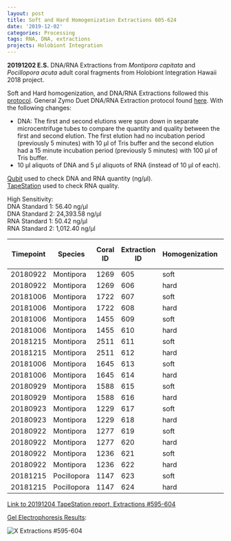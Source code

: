 ```yaml
---
layout: post
title: Soft and Hard Homogenization Extractions 605-624
date: '2019-12-02'
categories: Processing
tags: RNA, DNA, extractions
projects: Holobiont Integration
---
```


**20191202 E.S.**
DNA/RNA Extractions from *Montipora capitata* and *Pocillopora acuta* adult coral fragments from Holobiont Integration Hawaii 2018 project.  

Soft and Hard homogenization, and DNA/RNA Extractions followed this [protocol](https://github.com/emmastrand/EmmaStrand_Notebook/blob/master/_posts/2019-06-05-Soft-and-Hard-Homogenization-Protocol.md). General Zymo Duet DNA/RNA Extraction protocol found [here](https://github.com/emmastrand/EmmaStrand_Notebook/blob/master/_posts/2019-05-31-Zymo-Duet-RNA-DNA-Extraction-Protocol.md). With the following changes:  
- DNA: The first and second elutions were spun down in separate microcentrifuge tubes to compare the quantity and quality between the first and second elution. The first elution had no incubation period (previously 5 minutes) with 10 μl of Tris buffer and the second elution had a 15 minute incubation period (previously 5 minutes) with 100 μl of Tris buffer.  
- 10 μl aliquots of DNA and 5 μl aliquots of RNA (instead of 10 μl of each).  


[Qubit](https://github.com/emmastrand/EmmaStrand_Notebook/blob/master/_posts/2019-05-31-Qubit-Protocol.md) used to check DNA and RNA quantity (ng/μl).  
[TapeStation](https://github.com/emmastrand/EmmaStrand_Notebook/blob/master/_posts/2019-05-31-TapeStation-Protocol.md) used to check RNA quality.

High Sensitivity:  
DNA Standard 1:  56.40 ng/μl  
DNA Standard 2:  24,393.58 ng/μl  
RNA Standard 1:  50.42 ng/μl  
RNA Standard 2:  1,012.40 ng/μl

| Timepoint | Species     | Coral ID | Extraction ID | Homogenization | DNA Reading 1 | DNA Reading 2 | Average DNA ng/μl | RNA Reading 1 | RNA Reading 2 | Average RNA ng/μl | RIN |
|-----------|-------------|----------|---------------|----------------|---------------|---------------|-------------------|---------------|---------------|-------------------|-----|
| 20180922  | Montipora   | 1269     | 605           | soft           |               |               | 0                 |               |               | 0                 |     |
| 20180922  | Montipora   | 1269     | 606           | hard           |               |               | 0                 |               |               | 0                 | NA  |
| 20181006  | Montipora   | 1722     | 607           | soft           |               |               | 0                 |               |               | 0                 |     |
| 20181006  | Montipora   | 1722     | 608           | hard           |               |               | 0                 |               |               | 0                 | NA  |
| 20181006  | Montipora   | 1455     | 609           | soft           |               |               | 0                 |               |               | 0                 |     |
| 20181006  | Montipora   | 1455     | 610           | hard           |               |               | 0                 |               |               | 0                 | NA  |
| 20181215  | Montipora   | 2511     | 611           | soft           |               |               | 0                 |               |               | 0                 |     |
| 20181215  | Montipora   | 2511     | 612           | hard           |               |               | 0                 |               |               | 0                 | NA  |
| 20181006  | Montipora   | 1645     | 613           | soft           |               |               | 0                 |               |               | 0                 |     |
| 20181006  | Montipora   | 1645     | 614           | hard           |               |               | 0                 |               |               | 0                 | NA  |
| 20180929  | Montipora   | 1588     | 615           | soft           |               |               | 0                 |               |               | 0                 |     |
| 20180929  | Montipora   | 1588     | 616           | hard           |               |               | 0                 |               |               | 0                 | NA  |
| 20180923  | Montipora   | 1229     | 617           | soft           |               |               | 0                 |               |               | 0                 |     |
| 20180923  | Montipora   | 1229     | 618           | hard           |               |               | 0                 |               |               | 0                 | NA  |
| 20180922  | Montipora   | 1277     | 619           | soft           |               |               | 0                 |               |               | 0                 |     |
| 20180922  | Montipora   | 1277     | 620           | hard           |               |               | 0                 |               |               | 0                 | NA  |
| 20180922  | Montipora   | 1236     | 621           | soft           |               |               | 0                 |               |               | 0                 |     |
| 20180922  | Montipora   | 1236     | 622           | hard           |               |               | 0                 |               |               | 0                 | NA  |
| 20181215  | Pocillopora | 1147     | 623           | soft           |               |               | 0                 |               |               | 0                 |     |
| 20181215  | Pocillopora | 1147     | 624           | hard           |               |               | 0                 |               |               | 0                 | NA  |

[Link to 20191204 TapeStation report, Extractions #595-604](https://github.com/emmastrand/EmmaStrand_Notebook/blob/master/TapeStation/2019-12-04%20-%2013.08.32.pdf)

[Gel Electrophoresis Results](https://github.com/emmastrand/EmmaStrand_Notebook/blob/master/_posts/2019-07-16-Gel-Electrophoresis-Protocol.md):

![X Extractions #595-604]()

